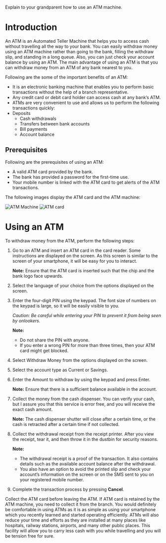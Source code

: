 Explain to your grandparent how to use an ATM machine.

# Introduction
An ATM is an Automated Teller Machine that helps you to access cash without travelling all the way to your bank. You can easily withdraw money using an ATM machine rather than going to the bank, filling the withdraw slip, and standing in a long queue. Also, you can just check your account balance by using an ATM. The main advantage of using an ATM is that you can withdraw money from an ATM of any bank nearest to you.

Following are the some of the important benefits of an ATM:
* It is an electronic banking machine that enables you to perform basic transactions without the help of a branch representative. 
* Any credit card or debit card holder can access cash at any bank’s ATM. 
* ATMs are very convenient to use and allows us to perform the following transactions quickly:
* Deposits
  * Cash withdrawals
  * Transfers between bank accounts
  * Bill payments
  * Account balance

## Prerequisites

Following are the prerequisites of using an ATM:
* A valid ATM card provided by the bank.
* The bank has provided a password for the first-time use.
* Your mobile number is linked with the ATM card to get alerts of the ATM transactions.

The following images display the ATM card and the ATM machine:

![ATM Machine](https://www.zeptha.com/postimages/2018/12/parts_of_an_atm_3_20181222094853.jpg)
![ATM card](https://tse4.mm.bing.net/th/id/OIP.CVWkdovNOb_3xhpV6Qfa9wHaHa?w=195&h=195&c=7&r=0&o=5&pid=1.7) 

# Using an ATM 

To withdraw money from the ATM, perform the following steps:

1.	Go to an ATM and insert an ATM card in the card reader. Some instructions are displayed on the screen. As this screen is similar to the screen of your smartphone, it will be easy for you to interact.
  
    **Note:** Ensure that the ATM card is inserted such that the chip and the bank logo face upwards. 
   
2.	Select the language of your choice from the options displayed on the screen. 
3.	Enter the four-digit PIN using the keypad. The font size of numbers on the keypad is large, so it will be easily visible to you.
  
     _Caution: Be careful while entering your PIN to prevent it from being seen by onlookers._ 
  
     **Note:** 
     * Do not share the PIN with anyone.
     * If you enter a wrong PIN for more than three times, then your ATM card might get blocked.
4.	Select Withdraw Money from the options displayed on the screen. 
5.	Select the account type as Current or Savings.
6.	Enter the Amount to withdraw by using the keypad and press Enter. 

    **Note:** Ensure that there is a sufficient balance available in the account.
  
7.	Collect the money from the cash dispenser. You can verify your cash, but I assure you that this service is error free, and you will receive the exact cash amount.
 
    **Note:** The cash dispenser shutter will close after a certain time, or the cash is retracted after a certain time if not collected.
    
8.	Collect the withdrawal receipt from the receipt printer. After you view the receipt, tear it, and then throw it in the dustbin for security reasons.
   
    **Note:** 
    * The withdrawal receipt is a proof of the transaction. It also contains details such as the available account balance after the withdrawal.
    * You also have an option to avoid the printed slip and check your account’s information on the screen or on the SMS sent to you on your registered mobile number.
9.	Complete the transaction process by pressing **Cancel**.

Collect the ATM card before leaving the ATM. If ATM card is retained by the ATM machine, you need to collect it from the branch.
You would definitely be comfortable in using ATMs as it is as simple as using your smartphone which you recently learned and started operating efficiently. ATMs will also reduce your time and efforts as they are installed at many places like hospitals, railway stations, airports, and many other public places. This facility will allow you to carry less cash with you while travelling and you will be tension free for sure.

